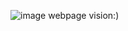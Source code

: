 ![image](https://user-images.githubusercontent.com/95114619/188250928-63bae174-abb8-4084-a0e8-eb4acd3c5a2a.png)
webpage vision:)
